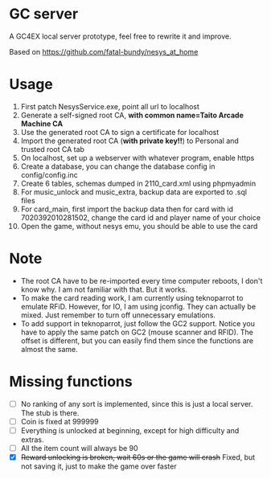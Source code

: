 # GC server

A GC4EX local server prototype, feel free to rewrite it and improve.

Based on https://github.com/fatal-bundy/nesys_at_home

# Usage

1. First patch NesysService.exe, point all url to localhost
2. Generate a self-signed root CA, **with common name=Taito Arcade Machine CA**
3. Use the generated root CA to sign a certificate for localhost
4. Import the generated root CA (**with private key!!**) to Personal and trusted root CA tab
5. On localhost, set up a webserver with whatever program, enable https
6. Create a database, you can change the database config in config/config.inc
7. Create 6 tables, schemas dumped in 2110_card.xml using phpmyadmin
8. For music_unlock and music_extra, backup data are exported to .sql files
9. For card_main, first import the backup data then for card with id 7020392010281502, change the card id and player
   name of your choice
10. Open the game, without nesys emu, you should be able to use the card

# Note

- The root CA have to be re-imported every time computer reboots, I don't know why. I am not familiar with that. But it
  works.
- To make the card reading work, I am currently using teknoparrot to emulate RFiD. However, for IO, I am using jconfig. They can actually be mixed. Just remember to turn off unnecessary emulations.
- To add support in teknoparrot, just follow the GC2 support. Notice you have to apply the same patch on GC2 (mouse scanner and RFID). The offset is different, but you can easily find them since the functions are almost the same.

# Missing functions
- [ ] No ranking of any sort is implemented, since this is just a local server. The stub is there.
- [ ] Coin is fixed at 999999
- [ ] Everything is unlocked at beginning, except for high difficulty and extras.
- [ ] All the item count will always be 90
- [x] ~~Reward unlocking is broken, wait 60s or the game will crash~~ Fixed, but not saving it, just to make the game over faster

